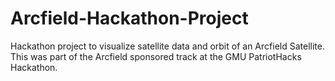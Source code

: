 # Arcfield-Hackathon-Project
Hackathon project to visualize satellite data and orbit of an Arcfield Satellite. This was part of the Arcfield sponsored track at the GMU PatriotHacks Hackathon.
